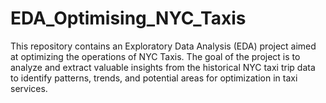 # EDA_Optimising_NYC_Taxis
This repository contains an Exploratory Data Analysis (EDA) project aimed at optimizing the operations of NYC Taxis. The goal of the project is to analyze and extract valuable insights from the historical NYC taxi trip data to identify patterns, trends, and potential areas for optimization in taxi services.
